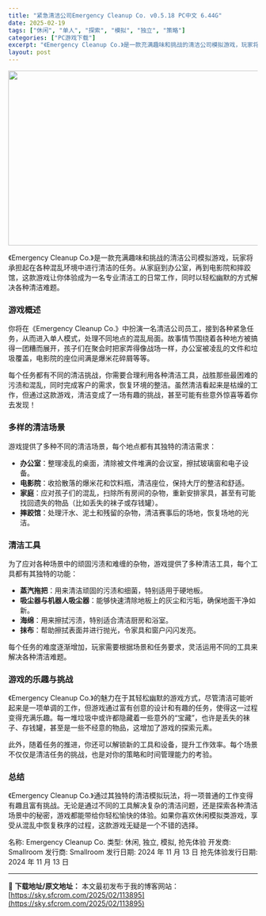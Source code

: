 ```yaml
---
title: "紧急清洁公司Emergency Cleanup Co. v0.5.18 PC中文 6.44G"
date: 2025-02-19
tags: ["休闲", "单人", "探索", "模拟", "独立", "策略"]
categories: ["PC游戏下载"]
excerpt: "《Emergency Cleanup Co.》是一款充满趣味和挑战的清洁公司模拟游戏，玩家将承担起在各种混乱环境中进行清洁的任务。从家庭到办公室，再到电影院和摔跤馆，这款游戏让你体验成为一名专业清洁工的日常工作，同时以轻松幽默的方式解决各种清洁难题。 游戏概述 你将在《Emergency Clean&hellip;"
layout: post
---
```


<img class="aligncenter size-full wp-image-113606" src="https://sky.sfcrom.com/wp-content/uploads/2025/02/2025021713520752.webp" alt="" width="616" height="353" />

《Emergency Cleanup Co.》是一款充满趣味和挑战的清洁公司模拟游戏，玩家将承担起在各种混乱环境中进行清洁的任务。从家庭到办公室，再到电影院和摔跤馆，这款游戏让你体验成为一名专业清洁工的日常工作，同时以轻松幽默的方式解决各种清洁难题。
<h3>游戏概述</h3>
你将在《Emergency Cleanup Co.》中扮演一名清洁公司员工，接到各种紧急任务，从而进入单人模式，处理不同地点的混乱局面。故事情节围绕着各种地方被搞得一团糟而展开，孩子们在聚会时把家弄得像战场一样，办公室被凌乱的文件和垃圾覆盖，电影院的座位间满是爆米花碎屑等等。

每个任务都有不同的清洁挑战，你需要合理利用各种清洁工具，战胜那些最困难的污渍和混乱，同时完成客户的需求，恢复环境的整洁。虽然清洁看起来是枯燥的工作，但通过这款游戏，清洁变成了一场有趣的挑战，甚至可能有些意外惊喜等着你去发现！
<h3>多样的清洁场景</h3>
游戏提供了多种不同的清洁场景，每个地点都有其独特的清洁需求：
<ul>
 	<li><strong>办公室</strong>：整理凌乱的桌面，清除被文件堆满的会议室，擦拭玻璃窗和电子设备。</li>
 	<li><strong>电影院</strong>：收拾散落的爆米花和饮料瓶，清洁座位，保持大厅的整洁和舒适。</li>
 	<li><strong>家庭</strong>：应对孩子们的混乱，扫除所有房间的杂物，重新安排家具，甚至有可能找回遗失的物品（比如丢失的袜子或存钱罐）。</li>
 	<li><strong>摔跤馆</strong>：处理汗水、泥土和残留的杂物，清洁赛事后的场地，恢复场地的光洁。</li>
</ul>
<h3>清洁工具</h3>
为了应对各种场景中的顽固污渍和难缠的杂物，游戏提供了多种清洁工具，每个工具都有其独特的功能：
<ul>
 	<li><strong>蒸汽拖把</strong>：用来清洁顽固的污渍和细菌，特别适用于硬地板。</li>
 	<li><strong>吸尘器与机器人吸尘器</strong>：能够快速清除地板上的灰尘和污垢，确保地面干净如新。</li>
 	<li><strong>海绵</strong>：用来擦拭污渍，特别适合清洁厨房和浴室。</li>
 	<li><strong>抹布</strong>：帮助擦拭表面并进行抛光，令家具和窗户闪闪发亮。</li>
</ul>
每个任务的难度逐渐增加，玩家需要根据场景和任务要求，灵活运用不同的工具来解决各种清洁难题。
<h3>游戏的乐趣与挑战</h3>
《Emergency Cleanup Co.》的魅力在于其轻松幽默的游戏方式，尽管清洁可能听起来是一项单调的工作，但游戏通过富有创意的设计和有趣的任务，使得这一过程变得充满乐趣。每一堆垃圾中或许都隐藏着一些意外的“宝藏”，也许是丢失的袜子、存钱罐，甚至是一些不经意的物品，这增加了游戏的探索元素。

此外，随着任务的推进，你还可以解锁新的工具和设备，提升工作效率。每个场景不仅仅是清洁任务的挑战，也是对你的策略和时间管理能力的考验。
<h3>总结</h3>
《Emergency Cleanup Co.》通过其独特的清洁模拟玩法，将一项普通的工作变得有趣且富有挑战。无论是通过不同的工具解决复杂的清洁问题，还是探索各种清洁场景中的秘密，游戏都能带给你轻松愉快的体验。如果你喜欢休闲模拟类游戏，享受从混乱中恢复秩序的过程，这款游戏无疑是一个不错的选择。

名称: Emergency Cleanup Co.
类型: 休闲, 独立, 模拟, 抢先体验
开发商: Smallroom
发行商: Smallroom
发行日期: 2024 年 11 月 13 日
抢先体验发行日期: 2024 年 11 月 13 日

---
📖 **下载地址/原文地址：** 本文最初发布于我的博客网站：[https://sky.sfcrom.com/2025/02/113895](https://sky.sfcrom.com/2025/02/113895)
